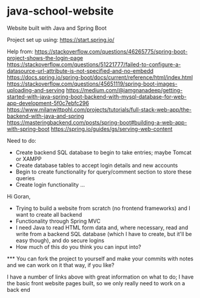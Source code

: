 # java-school-website
 Website built with Java and Spring Boot

Project set up using: https://start.spring.io/

Help from:
https://stackoverflow.com/questions/46265775/spring-boot-project-shows-the-login-page
https://stackoverflow.com/questions/51221777/failed-to-configure-a-datasource-url-attribute-is-not-specified-and-no-embedd
https://docs.spring.io/spring-boot/docs/current/reference/html/index.html
https://stackoverflow.com/questions/45651119/spring-boot-images-uploading-and-serving
https://medium.com/@iamgnanadeep/getting-started-with-java-spring-boot-backend-with-mysql-database-for-web-app-development-5f0c7ebfc296
https://www.milanwittpohl.com/projects/tutorials/full-stack-web-app/the-backend-with-java-and-spring
https://masteringbackend.com/posts/spring-boot#building-a-web-app-with-spring-boot
https://spring.io/guides/gs/serving-web-content


Need to do:
- Create backend SQL database to begin to take entries; maybe Tomcat or XAMPP
- Create database tables to accept login details and new accounts
- Begin to create functionality for query/comment section to store these queries
- Create login functionality ...


Hi Goran,
- Trying to build a website from scratch (no frontend frameworks) and I want to create all backend
- Functionality through Spring MVC
- I need Java to read HTML form data and, where necessary, read and write from a backend SQL database (which I have to create, but it'll be easy though), and do secure logins
- How much of this do you think you can input into?

*** You can fork the project to yourself and make your commits with notes and we can work on it that way, if you like?

I have a number of links above with great information on what to do; I have the basic front website pages built, so we only really need to work on a back end






